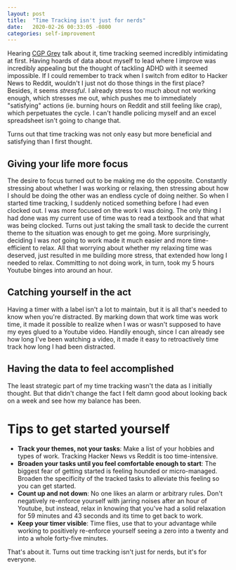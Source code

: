 ```yaml
---
layout: post
title:  "Time Tracking isn't just for nerds"
date:   2020-02-26 00:33:05 -0800
categories: self-improvement
---
```


Hearing [CGP Grey](https://www.youtube.com/channel/UCqoy014xOu7ICwgLWHd9BzQ) talk about it, time tracking seemed incredibly intimidating at first. 
Having hoards of data about myself to lead where I improve was incredibly appealing but the thought of tackling ADHD with it seemed impossible.
If I could remember to track when I switch from editor to Hacker News to Reddit, wouldn't I just not do those things in the first place? Besides, 
it seems *stressful*. I already stress too much about not working enough, which stresses me out, which pushes me to immediately "satisfying" actions
(ie. burning hours on Reddit and still feeling like crap), which perpetuates the cycle. I can't handle policing myself and an excel spreadsheet isn't
going to change that.

Turns out that time tracking was not only easy but more beneficial and satisfying than I first thought.

## Giving your life more focus

The desire to focus turned out to be making me do the opposite. Constantly stressing about whether I was working or relaxing, then stressing about
how I should be doing the other was an endless cycle of doing neither. So when I started time tracking, I suddenly noticed something before I had
even clocked out. I was more focused on the work I was doing. The only thing I had done was my current use of time was to read a textbook and
that what was being clocked. Turns out just taking the small task to decide the current theme to the situation was enough to get me going. More
surprisingly, deciding I was *not* going to work made it much easier and more time-efficient to relax. All that worrying about whether my relaxing time was deserved, just resulted in me building more stress, that extended how long I needed to relax. Committing to not doing work, in turn,
took my 5 hours Youtube binges into around an hour.

## Catching yourself in the act

Having a timer with a label isn't a lot to maintain, but it is all that's needed to know when you're distracted. By marking down that work time was
work time, it made it possible to realize when I was or wasn't supposed to have my eyes glued to a Youtube video. Handily enough, since I can already
see how long I've been watching a video, it made it easy to retroactively time track how long I had been distracted.

## Having the data to feel accomplished

The least strategic part of my time tracking wasn't the data as I initially thought. But that didn't change the fact I felt damn good about looking back
on a week and see how my balance has been.

# Tips to get started yourself

* **Track your themes, not your tasks**: Make a list of your hobbies and types of work. Tracking Hacker News vs Reddit is too time-intensive.
* **Broaden your tasks until you feel comfortable enough to start**: The biggest fear of getting started is feeling hounded or micro-managed.
Broaden the specificity of the tracked tasks to alleviate this feeling so you can get started.
* **Count up and not down**: No one likes an alarm or arbitrary rules. Don't negatively re-enforce yourself with jarring noises after an hour
of Youtube, but instead, relax in knowing that you've had a solid relaxation for 59 minutes and 43 seconds and its time to get back to work.
* **Keep your timer visible**: Time flies, use that to your advantage while working to positively re-enforce yourself seeing a zero into a
twenty and into a whole forty-five minutes.

That's about it. Turns out time tracking isn't just for nerds, but it's for everyone.
